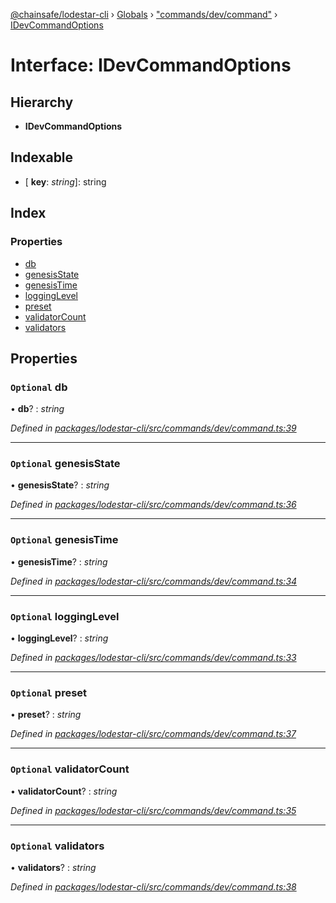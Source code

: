 [@chainsafe/lodestar-cli](../README.md) › [Globals](../globals.md) › ["commands/dev/command"](../modules/_commands_dev_command_.md) › [IDevCommandOptions](_commands_dev_command_.idevcommandoptions.md)

# Interface: IDevCommandOptions

## Hierarchy

* **IDevCommandOptions**

## Indexable

* \[ **key**: *string*\]: string

## Index

### Properties

* [db](_commands_dev_command_.idevcommandoptions.md#optional-db)
* [genesisState](_commands_dev_command_.idevcommandoptions.md#optional-genesisstate)
* [genesisTime](_commands_dev_command_.idevcommandoptions.md#optional-genesistime)
* [loggingLevel](_commands_dev_command_.idevcommandoptions.md#optional-logginglevel)
* [preset](_commands_dev_command_.idevcommandoptions.md#optional-preset)
* [validatorCount](_commands_dev_command_.idevcommandoptions.md#optional-validatorcount)
* [validators](_commands_dev_command_.idevcommandoptions.md#optional-validators)

## Properties

### `Optional` db

• **db**? : *string*

*Defined in [packages/lodestar-cli/src/commands/dev/command.ts:39](https://github.com/ChainSafe/lodestar/blob/b6353573c/packages/lodestar-cli/src/commands/dev/command.ts#L39)*

___

### `Optional` genesisState

• **genesisState**? : *string*

*Defined in [packages/lodestar-cli/src/commands/dev/command.ts:36](https://github.com/ChainSafe/lodestar/blob/b6353573c/packages/lodestar-cli/src/commands/dev/command.ts#L36)*

___

### `Optional` genesisTime

• **genesisTime**? : *string*

*Defined in [packages/lodestar-cli/src/commands/dev/command.ts:34](https://github.com/ChainSafe/lodestar/blob/b6353573c/packages/lodestar-cli/src/commands/dev/command.ts#L34)*

___

### `Optional` loggingLevel

• **loggingLevel**? : *string*

*Defined in [packages/lodestar-cli/src/commands/dev/command.ts:33](https://github.com/ChainSafe/lodestar/blob/b6353573c/packages/lodestar-cli/src/commands/dev/command.ts#L33)*

___

### `Optional` preset

• **preset**? : *string*

*Defined in [packages/lodestar-cli/src/commands/dev/command.ts:37](https://github.com/ChainSafe/lodestar/blob/b6353573c/packages/lodestar-cli/src/commands/dev/command.ts#L37)*

___

### `Optional` validatorCount

• **validatorCount**? : *string*

*Defined in [packages/lodestar-cli/src/commands/dev/command.ts:35](https://github.com/ChainSafe/lodestar/blob/b6353573c/packages/lodestar-cli/src/commands/dev/command.ts#L35)*

___

### `Optional` validators

• **validators**? : *string*

*Defined in [packages/lodestar-cli/src/commands/dev/command.ts:38](https://github.com/ChainSafe/lodestar/blob/b6353573c/packages/lodestar-cli/src/commands/dev/command.ts#L38)*
